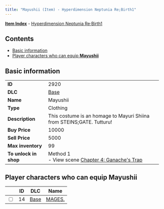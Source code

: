 ```yaml
---
title: "Mayushii (Item) - Hyperdimension Neptunia Re;Birth1"
---
```


[**Item Index**](/neptunia/rb1/item/index.html) - [Hyperdimension Neptunia Re;Birth1](/neptunia/rb1)

## Contents

- [Basic information](#basic-information)
- [Player characters who can equip **Mayushii**](#player-characters-who-can-equip-mayushii)

## Basic information

|   |   |
| -- | -- |
| **ID** | 2920 |
| **DLC** | [Base](/neptunia/rb1/dlc/1-base.html) |
| **Name** | Mayushii |
| **Type** | Clothing |
| **Description** | This costume is an homage to Mayuri Shiina from STEINS;GATE. Tutturu! |
| **Buy Price** | 10000 |
| **Sell Price** | 5000 |
| **Max inventory** | 99 |
| **To unlock in shop** | Method 1<br />- View scene [Chapter 4: Ganache's Trap](/neptunia/rb1/scene/1-417-chapter-4-ganaches-trap.html) |

## Player characters who can equip **Mayushii**

|    | ID | DLC | Name |
| -- | -- | --- | ---- |
| <input type="checkbox" id="rb1-player-1-14" class="trackbox" /> | 14 | [Base](/neptunia/rb1/dlc/1-base.html) | [MAGES.](/neptunia/rb1/player/1-14-mages.html) |